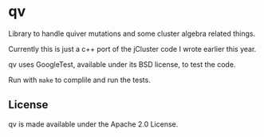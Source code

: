 qv
==

Library to handle quiver mutations and some cluster algebra related things.

Currently this is just a c++ port of the jCluster code I wrote earlier this year.

qv uses GoogleTest, available under its BSD license, to test the code.

Run with `make` to complile and run the tests.

License
-------

qv is made available under the Apache 2.0 License.


